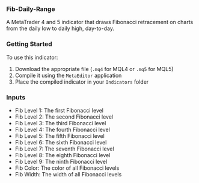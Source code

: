 ### Fib-Daily-Range
A MetaTrader 4 and 5 indicator that draws Fibonacci retracement on charts from the daily low to daily high, day-to-day.

### Getting Started
To use this indicator:
1. Download the appropriate file (`.mq4` for MQL4 or `.mq5` for MQL5)
2. Compile it using the `MetaEditor` application
3. Place the compiled indicator in your `Indicators` folder

### Inputs
- Fib Level 1: The first Fibonacci level
- Fib Level 2: The second Fibonacci level
- Fib Level 3: The third Fibonacci level
- Fib Level 4: The fourth Fibonacci level
- Fib Level 5: The fifth Fibonacci level
- Fib Level 6: The sixth Fibonacci level
- Fib Level 7: The seventh Fibonacci level
- Fib Level 8: The eighth Fibonacci level
- Fib Level 9: The ninth Fibonacci level
- Fib Color: The color of all Fibonacci levels
- Fib Width: The width of all Fibonacci levels